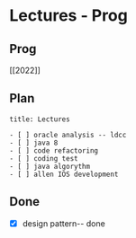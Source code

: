 # Lectures - Prog
## Prog
[[2022]]


## Plan

```ad-todo
title: Lectures

- [ ] oracle analysis -- ldcc
- [ ] java 8
- [ ] code refactoring
- [ ] coding test
- [ ] java algorythm
- [ ] allen IOS development
```


## Done
- [x] design pattern-- done





